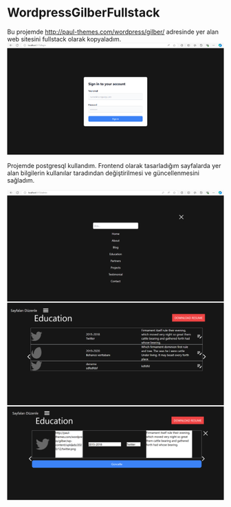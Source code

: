 # WordpressGilberFullstack

Bu projemde http://paul-themes.com/wordpress/gilber/ adresinde yer alan web sitesini fullstack olarak kopyaladım.
<img src="./client/src/assets/gilberBE1.PNG" alt="alt text"  >

Projemde postgresql kullandım. Frontend olarak tasarladığım sayfalarda yer alan bilgilerin kullanılar taradından değiştirilmesi ve güncellenmesini sağladım. 

<img src="./client/src/assets/gilberBE2.PNG" alt="alt text"  >
<img src="./client/src/assets/GilberBE3.PNG" alt="alt text"  >
<img src="./client/src/assets/GilberBE4.PNG" alt="alt text"  >